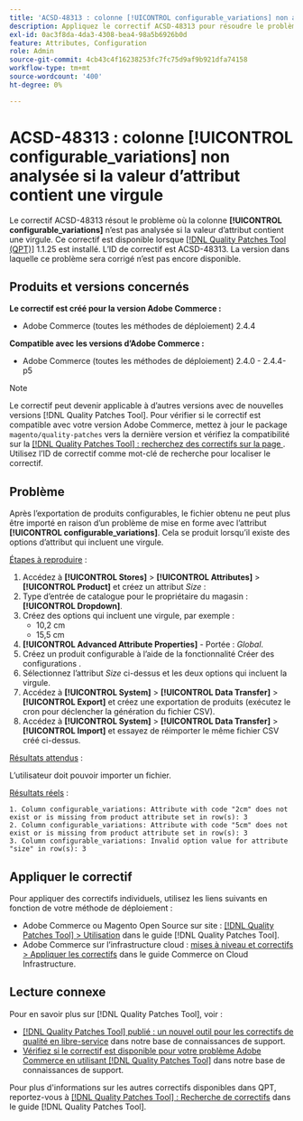 ```yaml
---
title: 'ACSD-48313 : colonne [!UICONTROL configurable_variations] non analysée si la valeur d’attribut contient une virgule'
description: Appliquez le correctif ACSD-48313 pour résoudre le problème Adobe Commerce où la colonne [!UICONTROL configurable_variations] n’est pas analysée si la valeur de l’attribut contient une virgule.
exl-id: 0ac3f8da-4da3-4308-bea4-98a5b6926b0d
feature: Attributes, Configuration
role: Admin
source-git-commit: 4cb43c4f16238253fc7fc75d9af9b921dfa74158
workflow-type: tm+mt
source-wordcount: '400'
ht-degree: 0%

---
```


# ACSD-48313 : colonne **[!UICONTROL configurable_variations]** non analysée si la valeur d’attribut contient une virgule

Le correctif ACSD-48313 résout le problème où la colonne **[!UICONTROL configurable_variations]** n’est pas analysée si la valeur d’attribut contient une virgule. Ce correctif est disponible lorsque [[!DNL Quality Patches Tool (QPT)]](/help/announcements/adobe-commerce-announcements/magento-quality-patches-released-new-tool-to-self-serve-quality-patches.md) 1.1.25 est installé. L’ID de correctif est ACSD-48313. La version dans laquelle ce problème sera corrigé n’est pas encore disponible.

## Produits et versions concernés

**Le correctif est créé pour la version Adobe Commerce :**
* Adobe Commerce (toutes les méthodes de déploiement) 2.4.4

**Compatible avec les versions d’Adobe Commerce :**
* Adobe Commerce (toutes les méthodes de déploiement) 2.4.0 - 2.4.4-p5

>[!NOTE]
>
>Le correctif peut devenir applicable à d’autres versions avec de nouvelles versions [!DNL Quality Patches Tool]. Pour vérifier si le correctif est compatible avec votre version Adobe Commerce, mettez à jour le package `magento/quality-patches` vers la dernière version et vérifiez la compatibilité sur la [[!DNL Quality Patches Tool] : recherchez des correctifs sur la page ](https://experienceleague.adobe.com/tools/commerce-quality-patches/index.html). Utilisez l’ID de correctif comme mot-clé de recherche pour localiser le correctif.

## Problème

Après l’exportation de produits configurables, le fichier obtenu ne peut plus être importé en raison d’un problème de mise en forme avec l’attribut **[!UICONTROL configurable_variations]**. Cela se produit lorsqu’il existe des options d’attribut qui incluent une virgule.

<u>Étapes à reproduire</u> :

1. Accédez à **[!UICONTROL Stores]** > **[!UICONTROL Attributes]** > **[!UICONTROL Product]** et créez un attribut _Size_ :
1. Type d’entrée de catalogue pour le propriétaire du magasin : **[!UICONTROL Dropdown]**.
1. Créez des options qui incluent une virgule, par exemple :
   * 10,2 cm
   * 15,5 cm
1. **[!UICONTROL Advanced Attribute Properties]** - Portée : _Global_.
1. Créez un produit configurable à l’aide de la fonctionnalité Créer des configurations .
1. Sélectionnez l’attribut _Size_ ci-dessus et les deux options qui incluent la virgule.
1. Accédez à **[!UICONTROL System]** > **[!UICONTROL Data Transfer]** > **[!UICONTROL Export]** et créez une exportation de produits (exécutez le cron pour déclencher la génération du fichier CSV).
1. Accédez à **[!UICONTROL System]** > **[!UICONTROL Data Transfer]** > **[!UICONTROL Import]** et essayez de réimporter le même fichier CSV créé ci-dessus.

<u>Résultats attendus</u> :

L’utilisateur doit pouvoir importer un fichier.

<u>Résultats réels</u> :

```
1. Column configurable_variations: Attribute with code "2cm" does not exist or is missing from product attribute set in row(s): 3
2. Column configurable_variations: Attribute with code "5cm" does not exist or is missing from product attribute set in row(s): 3
3. Column configurable_variations: Invalid option value for attribute "size" in row(s): 3
```

## Appliquer le correctif

Pour appliquer des correctifs individuels, utilisez les liens suivants en fonction de votre méthode de déploiement :

* Adobe Commerce ou Magento Open Source sur site : [[!DNL Quality Patches Tool] > Utilisation](https://experienceleague.adobe.com/docs/commerce-operations/tools/quality-patches-tool/usage.html) dans le guide [!DNL Quality Patches Tool].
* Adobe Commerce sur l’infrastructure cloud : [mises à niveau et correctifs > Appliquer les correctifs](https://experienceleague.adobe.com/docs/commerce-cloud-service/user-guide/develop/upgrade/apply-patches.html) dans le guide Commerce on Cloud Infrastructure.


## Lecture connexe

Pour en savoir plus sur [!DNL Quality Patches Tool], voir :

* [[!DNL Quality Patches Tool] publié : un nouvel outil pour les correctifs de qualité en libre-service](/help/announcements/adobe-commerce-announcements/magento-quality-patches-released-new-tool-to-self-serve-quality-patches.md) dans notre base de connaissances de support.
* [Vérifiez si le correctif est disponible pour votre problème Adobe Commerce en utilisant  [!DNL Quality Patches Tool]](/help/support-tools/patches-available-in-qpt-tool/check-patch-for-magento-issue-with-magento-quality-patches.md) dans notre base de connaissances de support.

Pour plus d&#39;informations sur les autres correctifs disponibles dans QPT, reportez-vous à [[!DNL Quality Patches Tool] : Recherche de correctifs](https://experienceleague.adobe.com/tools/commerce-quality-patches/index.html) dans le guide [!DNL Quality Patches Tool].
